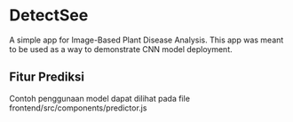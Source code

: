 # DetectSee
A simple app for Image-Based Plant Disease Analysis.
This app was meant to be used as a way to demonstrate CNN model deployment. 

## Fitur Prediksi
Contoh penggunaan model dapat dilihat pada file frontend/src/components/predictor.js 
